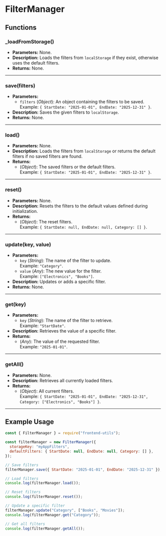 # FilterManager

## Functions

### **_loadFromStorage()**
- **Parameters:** None.  
- **Description:** Loads the filters from `localStorage` if they exist, otherwise uses the default filters.  
- **Returns:** None.  

---

### **save(filters)**
- **Parameters:**  
  - `filters` (*Object*): An object containing the filters to be saved.  
    Example: `{ StartDate: "2025-01-01", EndDate: "2025-12-31" }`.  
- **Description:** Saves the given filters to `localStorage`.  
- **Returns:** None.  

---

### **load()**
- **Parameters:** None.  
- **Description:** Loads the filters from `localStorage` or returns the default filters if no saved filters are found.  
- **Returns:**  
  - (*Object*): The saved filters or the default filters.  
    Example: `{ StartDate: "2025-01-01", EndDate: "2025-12-31" }`.

---

### **reset()**
- **Parameters:** None.  
- **Description:** Resets the filters to the default values defined during initialization.  
- **Returns:**  
  - (*Object*): The reset filters.  
    Example: `{ StartDate: null, EndDate: null, Category: [] }`.

---

### **update(key, value)**
- **Parameters:**  
  - `key` (*String*): The name of the filter to update.  
    Example: `"Category"`.  
  - `value` (*Any*): The new value for the filter.  
    Example: `["Electronics", "Books"]`.  
- **Description:** Updates or adds a specific filter.  
- **Returns:** None.  

---

### **get(key)**
- **Parameters:**  
  - `key` (*String*): The name of the filter to retrieve.  
    Example: `"StartDate"`.  
- **Description:** Retrieves the value of a specific filter.  
- **Returns:**  
  - (*Any*): The value of the requested filter.  
    Example: `"2025-01-01"`.

---

### **getAll()**
- **Parameters:** None.  
- **Description:** Retrieves all currently loaded filters.  
- **Returns:**  
  - (*Object*): All current filters.  
    Example: `{ StartDate: "2025-01-01", EndDate: "2025-12-31", Category: ["Electronics", "Books"] }`.

---

## Example Usage

```javascript
const { FilterManager } = require("frontend-utils");

const filterManager = new FilterManager({
  storageKey: "myAppFilters",
  defaultFilters: { StartDate: null, EndDate: null, Category: [] },
});

// Save filters
filterManager.save({ StartDate: "2025-01-01", EndDate: "2025-12-31" });

// Load filters
console.log(filterManager.load());

// Reset filters
console.log(filterManager.reset());

// Update a specific filter
filterManager.update("Category", ["Books", "Movies"]);
console.log(filterManager.get("Category"));

// Get all filters
console.log(filterManager.getAll());
